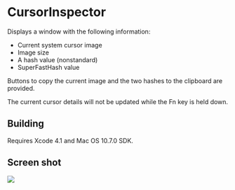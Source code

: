 # CursorInspector

Displays a window with the following information:

* Current system cursor image
* Image size
* A hash value (nonstandard)
* SuperFastHash value

Buttons to copy the current image and the two hashes to the clipboard are provided.

The current cursor details will not be updated while the Fn key is held down.

## Building

Requires Xcode 4.1 and Mac OS 10.7.0 SDK.

## Screen shot

![](http://github.com/invariant/CursorInspector/raw/master/CursorInspectorScreenshot.png )
